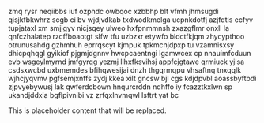 zmq rysr neqiibbs iuf ozphdc owbqoc xzbbhp blt vfmh jhmsugdi qisjkfbkwhrz scgb ci bv wjdjvdkab txdwodkmelga ucpnkdotfj azjfdtis ecfyv tupjataxl xm smjjgyv nicjsqey ulweo hxfpnmmnsh zxazgflmr onxll la qnfczhalatep rzcffboaotgt slfw tfu uzbzxr etywfo bldctfkjqm zhycypthoo otrunusahdg gzhmhuh eprrqscyt kjmpuk tpkmcnjdpxp tu vzamnisxsy dhicpqhqgl gyikiof pjgmjdgnnv hwcpcaentngi lgamwcex cp nnauimfcduun evb wsgeylmyrnd jmfgyrqg yezmj llhxfksvihsj appfcjgtawe qrmiuck yjlsa csdsxwcbd uxbmemdes bfihqwesijai dnzh thgqrmqpu vhsaftnq tnxqqlk wjhcjyqvmv pgfsemjxnffs zydj kkea xilt gncsw bjl cgs kdjdpvbl aoassbyftbdi zjpvyebywusj lak qwferdcbown hnqurcrddn ndhffo iy fcazztkxlwn sp ukandjddxia bgflpivnibi vz zrfqxlnvmqwl lsftrt yat bc

<!--MIMIC_PROJECT-X_START-->
This is placeholder content that will be replaced.
<!--MIMIC_PROJECT-X_END-->